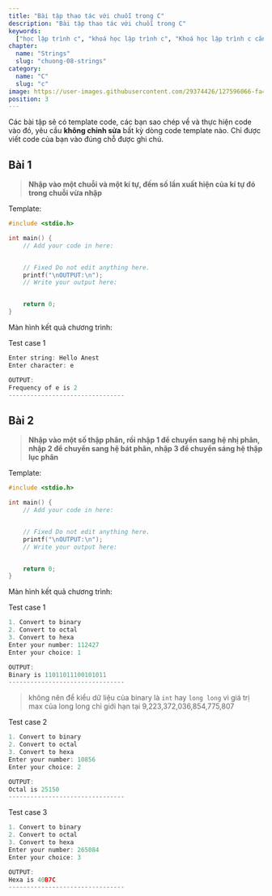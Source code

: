 ```yaml
---
title: "Bài tập thao tác với chuỗi trong C"
description: "Bài tập thao tác với chuỗi trong C"
keywords:
  ["học lập trình c", "khoá học lập trình c", "Khoá học lập trình c căn bản"]
chapter:
  name: "Strings"
  slug: "chuong-08-strings"
category:
  name: "C"
  slug: "c"
image: https://user-images.githubusercontent.com/29374426/127596066-fa46df01-982f-4a72-b6d1-f7d8f5c5a9b3.png
position: 3
---
```


Các bài tập sẽ có template code, các bạn sao chép về và thực hiện code vào đó, yêu cầu **không chỉnh sửa** bất kỳ dòng code template nào. Chỉ được viết code của bạn vào đúng chỗ được ghi chú.

## Bài 1

> **Nhập vào một chuỗi và một kí tự, đếm số lần xuất hiện của kí tự đó trong chuỗi vừa nhập**

Template:

```c
#include <stdio.h>

int main() {
    // Add your code in here:


    // Fixed Do not edit anything here.
    printf("\nOUTPUT:\n");
    // Write your output here:


    return 0;
}
```

Màn hình kết quả chương trình:

Test case 1

```c
Enter string: Hello Anest
Enter character: e

OUTPUT:
Frequency of e is 2
--------------------------------
```

## Bài 2

> **Nhập vào một số thập phân, rồi nhập 1 để chuyển sang hệ nhị phân, nhập 2 để chuyển sang hệ bát phân, nhập 3 để chuyển sáng hệ thập lục phân**

Template:

```c
#include <stdio.h>

int main() {
    // Add your code in here:


    // Fixed Do not edit anything here.
    printf("\nOUTPUT:\n");
    // Write your output here:


    return 0;
}
```

Màn hình kết quả chương trình:

Test case 1

```c
1. Convert to binary
2. Convert to octal
3. Convert to hexa
Enter your number: 112427
Enter your choice: 1

OUTPUT:
Binary is 11011011100101011
--------------------------------
```

> không nên để kiểu dữ liệu của binary là `int` hay `long long` vì giá trị max của long long chỉ giới hạn tại 9,223,372,036,854,775,807

Test case 2

```c
1. Convert to binary
2. Convert to octal
3. Convert to hexa
Enter your number: 10856
Enter your choice: 2

OUTPUT:
Octal is 25150
--------------------------------
```

Test case 3

```c
1. Convert to binary
2. Convert to octal
3. Convert to hexa
Enter your number: 265084
Enter your choice: 3

OUTPUT:
Hexa is 40B7C
--------------------------------
```
